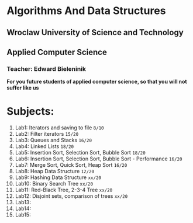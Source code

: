 # Algorithms And Data Structures
## Wroclaw University of Science and Technology
## Applied Computer Science
### Teacher: Edward Bieleninik

**For you future students of applied computer science, so that you will not suffer like us**


# Subjects:
 1. Lab1: Iterators and saving to file `8/10`
 2. Lab2: Filter iterators `15/20`
 3. Lab3: Queues and Stacks `16/20`
 4. Lab4: Linked Lists `18/20`
 5. Lab5: Insertion Sort, Selection Sort, Bubble Sort `18/20`
 6. Lab6: Insertion Sort, Selection Sort, Bubble Sort - Performance `16/20`
 7. Lab7: Merge Sort, Quick Sort, Heap Sort `16/20`
 8. Lab8: Heap Data Structure `12/20`
 9. Lab9: Hashing Data Structure `xx/20`
 10. Lab10: Binary Search Tree `xx/20`
 11. Lab11: Red-Black Tree,  2-3-4 Tree `xx/20`
 12. Lab12: Disjoint sets, comparison of trees `xx/20`
 13. Lab13:
 14. Lab14:
 15. Lab15:
